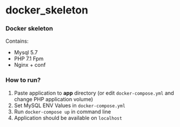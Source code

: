 # docker_skeleton

### Docker skeleton
Contains:
- Mysql 5.7
- PHP 7.1 Fpm
- Nginx + conf

### How to run?
1. Paste application to **app** directory (or edit `docker-compose.yml` and change PHP application volume)
2. Set MySQL ENV Values in `docker-compose.yml`
3. Run `docker-compose up` in command line
4. Application should be available on `localhost`
